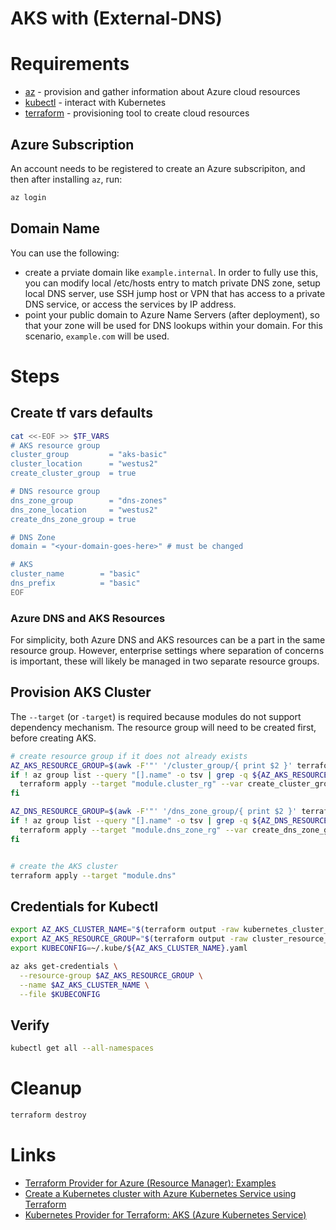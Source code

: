 # AKS with (External-DNS)

# Requirements

  * [az](https://docs.microsoft.com/cli/azure/install-azure-cli) - provision and gather information about Azure cloud resources
  * [kubectl](https://kubernetes.io/docs/tasks/tools/) - interact with Kubernetes
  * [terraform](https://www.terraform.io/) - provisioning tool to create cloud resources

## Azure Subscription

An account needs to be registered to create an Azure subscripiton, and then after installing `az`, run:

```bash
az login
```

## Domain Name

You can use the following:

* create a prviate domain like `example.internal`. In order to fully use this, you can modify local /etc/hosts entry to match private DNS zone, setup local DNS server, use SSH jump host or VPN that has access to a private DNS service, or access the services by IP address.
* point your public domain to Azure Name Servers (after deployment), so that your zone will be used for DNS lookups within your domain.  For this scenario, `example.com` will be used.

# Steps

## Create tf vars defaults

```bash
cat <<-EOF >> $TF_VARS
# AKS resource group
cluster_group         = "aks-basic"
cluster_location      = "westus2"
create_cluster_group  = true

# DNS resource group
dns_zone_group        = "dns-zones"
dns_zone_location     = "westus2"
create_dns_zone_group = true

# DNS Zone
domain = "<your-domain-goes-here>" # must be changed

# AKS
cluster_name        = "basic"
dns_prefix          = "basic"
EOF
```

### Azure DNS and AKS Resources

For simplicity, both Azure DNS and AKS resources can be a part in the same resource group.  However, enterprise settings where separation of concerns is important, these will likely be managed in two separate resource groups.

## Provision AKS Cluster

The `--target` (or `-target`) is required because modules do not support dependency mechanism. The resource group will need to be created first, before creating AKS.

```bash
# create resource group if it does not already exists
AZ_AKS_RESOURCE_GROUP=$(awk -F'"' '/cluster_group/{ print $2 }' terraform.tfvars)
if ! az group list --query "[].name" -o tsv | grep -q ${AZ_AKS_RESOURCE_GROUP}; then
  terraform apply --target "module.cluster_rg" --var create_cluster_group="true"
fi

AZ_DNS_RESOURCE_GROUP=$(awk -F'"' '/dns_zone_group/{ print $2 }' terraform.tfvars)
if ! az group list --query "[].name" -o tsv | grep -q ${AZ_DNS_RESOURCE_GROUP}; then
  terraform apply --target "module.dns_zone_rg" --var create_dns_zone_group="true"
fi


# create the AKS cluster
terraform apply --target "module.dns"
```

## Credentials for Kubectl

```bash
export AZ_AKS_CLUSTER_NAME="$(terraform output -raw kubernetes_cluster_name)"
export AZ_AKS_RESOURCE_GROUP="$(terraform output -raw cluster_resource_group_name)"
export KUBECONFIG=~/.kube/${AZ_AKS_CLUSTER_NAME}.yaml

az aks get-credentials \
  --resource-group $AZ_AKS_RESOURCE_GROUP \
  --name $AZ_AKS_CLUSTER_NAME \
  --file $KUBECONFIG
```

## Verify

```bash
kubectl get all --all-namespaces
```

# Cleanup

```bash
terraform destroy
```

# Links

* [Terraform Provider for Azure (Resource Manager): Examples](https://github.com/hashicorp/terraform-provider-azurerm/tree/main/examples)
* [Create a Kubernetes cluster with Azure Kubernetes Service using Terraform](https://docs.microsoft.com/en-us/azure/developer/terraform/create-k8s-cluster-with-tf-and-aks)
* [Kubernetes Provider for Terraform: AKS (Azure Kubernetes Service)](https://github.com/hashicorp/terraform-provider-kubernetes/tree/main/_examples/aks)
